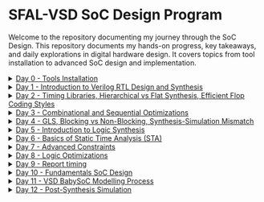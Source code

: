 # SFAL-VSD SoC Design Program
Welcome to the repository documenting my journey through the SoC Design. This repository documents my hands-on progress, key takeaways, and daily explorations in digital hardware design. It covers topics from tool installation to advanced SoC design and implementation.

<details>
  <summary><a href="https://github.com/Dhruvid98/SFAL-VSD-SoC-Design/blob/main/Day%200/README.md" target="_blank">Day 0 - Tools Installation</a></summary>
  
  #### Key Takeaways
  * Gained a high-level understanding of the complete chip development flow from specification to system integration.
  * Learned functional verification checkpoints at each stage (O0 to O4)
  * Installed open-source tools:
      * Yosys (Synthesis)
      * Icarus Verilog (Simulation)
      * GTKWave (Waveform viewer)
      * OpenSTA (Static Timing Analysis)
      * Ngspice (Simulation)
      * Magic (Layout editing)
      * OpenLane (RTL-to-GDSII flow)
</details>

<details>
  <summary><a href="https://github.com/Dhruvid98/SFAL-VSD-SoC-Design/blob/main/Day%201/README.md" target="_blank">Day 1 - Introduction to Verilog RTL Design and Synthesis</a></summary>
  
  #### Key Takeaways
  * Set up Ngspice and Magic; configured environment for simulation and layout tools
</details>

<details>
  <summary><a href="https://github.com/Dhruvid98/SFAL-VSD-SoC-Design/blob/main/Day%202/README.md" target="_blank">Day 2 - Timing Libraries, Hierarchical vs Flat Synthesis, Efficient Flop Coding Styles</a></summary>
  
  #### Key Takeaways
  * Set up Ngspice and Magic; configured environment for simulation and layout tools
</details>

<details>
  <summary><a href="https://github.com/Dhruvid98/SFAL-VSD-SoC-Design/blob/main/Day%203/README.md" target="_blank">Day 3 - Combinational and Sequential Optimizations </a></summary>
  
  #### Key Takeaways
  * Set up Ngspice and Magic; configured environment for simulation and layout tools
</details>

<details>
  <summary><a href="https://github.com/Dhruvid98/SFAL-VSD-SoC-Design/blob/main/Day%204/README.md" target="_blank">Day 4 - GLS, Blocking vs Non-Blocking, Synthesis-Simulation Mismatch </a></summary>
  
  #### Key Takeaways
  * Set up Ngspice and Magic; configured environment for simulation and layout tools
</details>

<details>
  <summary><a href="https://github.com/Dhruvid98/SFAL-VSD-SoC-Design/blob/main/Day%205/README.md" target="_blank">Day 5 - Introduction to Logic Synthesis </a></summary>
  
  #### Key Takeaways
  * Set up Ngspice and Magic; configured environment for simulation and layout tools
</details>

<details>
  <summary><a href="https://github.com/Dhruvid98/SFAL-VSD-SoC-Design/blob/main/Day%206/README.md" target="_blank">Day 6 - Basics of Static Time Analysis (STA) </a></summary>
  
  #### Key Takeaways
  * Set up Ngspice and Magic; configured environment for simulation and layout tools
</details>

<details>
  <summary><a href="https://github.com/Dhruvid98/SFAL-VSD-SoC-Design/blob/main/Day%207/README.md" target="_blank">Day 7 - Advanced Constraints </a></summary>
  
  #### Key Takeaways
  * Set up Ngspice and Magic; configured environment for simulation and layout tools
</details>

<details>
  <summary><a href="https://github.com/Dhruvid98/SFAL-VSD-SoC-Design/blob/main/Day%208/README.md" target="_blank">Day 8 - Logic Optimizations </a></summary>
  
  #### Key Takeaways
  * Set up Ngspice and Magic; configured environment for simulation and layout tools
</details>

<details>
  <summary><a href="https://github.com/Dhruvid98/SFAL-VSD-SoC-Design/blob/main/Day%209/README.md" target="_blank">Day 9 - Report timing </a></summary>
  
  #### Key Takeaways
  * Set up Ngspice and Magic; configured environment for simulation and layout tools
</details>

<details>
  <summary><a href="https://github.com/Dhruvid98/SFAL-VSD-SoC-Design/blob/main/Day%2010/README.md" target="_blank">Day 10 - Fundamentals SoC Design </a></summary>
  
  #### Key Takeaways
  * Set up Ngspice and Magic; configured environment for simulation and layout tools
</details>

<details>
  <summary><a href="https://github.com/Dhruvid98/SFAL-VSD-SoC-Design/blob/main/Day%2011/README.md" target="_blank">Day 11 - VSD BabySoC Modelling Process </a></summary>
  
  #### Key Takeaways
  * Set up Ngspice and Magic; configured environment for simulation and layout tools
</details>

<details>
  <summary><a href="https://github.com/Dhruvid98/SFAL-VSD-SoC-Design/blob/main/Day%2012/README.md" target="_blank">Day 12 - Post-Synthesis Simulation </a></summary>
  
  #### Key Takeaways
  * Set up Ngspice and Magic; configured environment for simulation and layout tools
</details>

